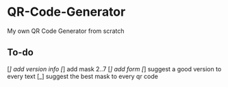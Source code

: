 # QR-Code-Generator
My own QR Code Generator from scratch

## To-do
[_] add version info
[_] add mask 2..7
[_] add form
[_] suggest a good version to every text
[_] suggest the best mask to every qr code